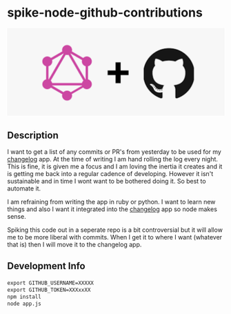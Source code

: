 # spike-node-github-contributions

![APP](assets/app.png "APP")

## Description

I want to get a list of any commits or PR's from yesterday to be used for my
[changelog](https://changelog.swm.cc) app. At the time of writing I am hand
rolling the log every night. This is fine, it is given me a focus and I am 
loving the inertia it creates and it is getting me back into a regular cadence
of developing. However it isn't sustainable and in time I wont want to be bothered
doing it. So best to automate it.

I am refraining from writing the app in ruby or python. I want to learn new things
and also I want it integrated into the [changelog](https://github.com/swmcc/changelog.swm.cc) app 
so node makes sense.

Spiking this code out in a seperate repo is a bit controversial but it will allow me to be more 
liberal with commits. When I get it to where I want (whatever that is) then I will move it
to the changelog app.

## Development Info

```
export GITHUB_USERNAME=XXXXX
export GITHUB_TOKEN=XXXxxXX
npm install
node app.js
```

